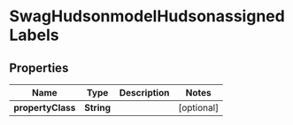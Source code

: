 
# SwagHudsonmodelHudsonassignedLabels

## Properties
Name | Type | Description | Notes
------------ | ------------- | ------------- | -------------
**propertyClass** | **String** |  |  [optional]




